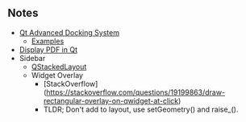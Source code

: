 

## Notes

* [Qt Advanced Docking System](https://github.com/githubuser0xFFFF/Qt-Advanced-Docking-System)
  * [Examples](https://github.com/mborgerson/Qt-Advanced-Docking-System/tree/pyside6/examples)
* [Display PDF in Qt](https://python-forum.io/thread-36741.html)
* Sidebar
  * [QStackedLayout](https://doc.qt.io/qt-6/qstackedlayout.html)
  * Widget Overlay
    * [StackOverflow] (https://stackoverflow.com/questions/19199863/draw-rectangular-overlay-on-qwidget-at-click)
    * TLDR; Don't add to layout, use setGeometry() and raise_().
